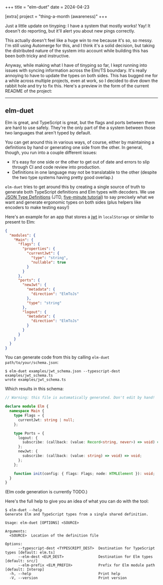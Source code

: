 +++
title = "elm-duet"
date = 2024-04-23

[extra]
project = "thing-a-month (awareness)"
+++

Just a little update on tinyping: I have a system that mostly works! Yay! It doesn't do reporting, but it'll alert you about new pings correctly.

This actually doesn't feel like a huge win to me because it's so, so messy. I'm still using Automerge for this, and I think it's a solid decision, but taking the distributed nature of the system into account while building this has been both tricky and instructive.

<!-- more -->

Anyway, while making what I have of tinyping so far, I kept running into issues with syncing information across the Elm/TS boundary. It's really annoying to have to update the types on both sides. This has bugged me for a while across multiple projects, even at work, so I decided to dive down the rabbit hole and try to fix this. Here's a preview in the form of the current README of the project:

---

## elm-duet

Elm is great, and TypeScript is great, but the flags and ports between them are hard to use safely.
They're the only part of the a system between those two languages that aren't typed by default.

You can get around this in various ways, of course, either by maintaining a definitions by hand or generating one side from the other.
In general, though, you run into a couple different issues:

- It's easy for one side or the other to get out of date and errors to slip through CI and code review into production.
- Definitions in one language may not be translatable to the other (despite the two type systems having pretty good overlap.)

`elm-duet` tries to get around this by creating a single source of truth to generate both TypeScript definitions and Elm types with decoders.
We use [JSON Type Definitions](https://jsontypedef.com/) (JTD, [five-minute tutorial](https://jsontypedef.com/docs/jtd-in-5-minutes/)) to say precisely what we want and generate ergonomic types on both sides (plus helpers like encoders to make testing easy!)

Here's an example for an app that stores a [jwt](https://jwt.io/) in `localStorage` or similar to present to Elm:

```json
{
  "modules": {
    "Main": {
      "flags": {
        "properties": {
          "currentJwt": {
            "type": "string",
            "nullable": true
          }
        }
      },
      "ports": {
        "newJwt": {
          "metadata": {
            "direction": "ElmToJs"
          },
          "type": "string"
        },
        "logout": {
          "metadata": {
            "direction": "ElmToJs"
          }
        }
      }
    }
  }
}
```

You can generate code from this by calling `elm-duet path/to/your/schema.json`:

```
$ elm-duet examples/jwt_schema.json --typescript-dest examples/jwt_schema.ts
wrote examples/jwt_schema.ts
```

Which results in this schema:

```typescript
// Warning: this file is automatically generated. Don't edit by hand!

declare module Elm {
  namespace Main {
    type Flags = {
      currentJwt: string | null;
    };

    type Ports = {
      logout: {
        subscribe: (callback: (value: Record<string, never>) => void) => void;
      };
      newJwt: {
        subscribe: (callback: (value: string) => void) => void;
      };
    };

    function init(config: { flags: Flags; node: HTMLElement }): void;
  }
}
```

(Elm code generation is currently TODO.)

Here's the full help to give you an idea of what you can do with the tool:

```
$ elm-duet --help
Generate Elm and TypeScript types from a single shared definition.

Usage: elm-duet [OPTIONS] <SOURCE>

Arguments:
  <SOURCE>  Location of the definition file

Options:
      --typescript-dest <TYPESCRIPT_DEST>  Destination for TypeScript types [default: elm.ts]
      --elm-dest <ELM_DEST>                Destination for Elm types [default: src/]
      --elm-prefix <ELM_PREFIX>            Prefix for Elm module path [default: Interop]
  -h, --help                               Print help
  -V, --version                            Print version

```
